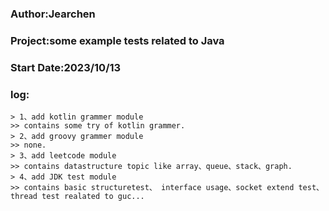 ### **Author**:Jearchen
### **Project**:some example tests related to Java
### **Start Date**:2023/10/13
### **log**:
    > 1、add kotlin grammer module
    >> contains some try of kotlin grammer.
    > 2、add groovy grammer module
    >> none.
    > 3、add leetcode module
    >> contains datastructure topic like array、queue、stack、graph.
    > 4、add JDK test module
    >> contains basic structuretest、 interface usage、socket extend test、thread test realated to guc...
